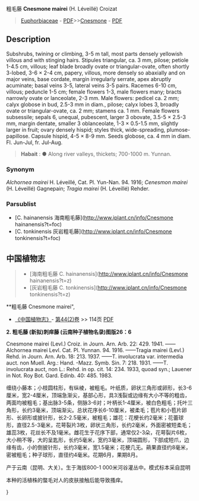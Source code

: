 粗毛藤 **Cnesmone mairei** (H. Léveillé) Croizat

> [Euphorbiaceae](http://www.iplant.cn/info/Euphorbiaceae?t=foc) - [PDF](http://www.iplant.cn/foc/pdf/Euphorbiaceae.pdf)>>[Cnesmone](http://www.iplant.cn/info/Cnesmone?t=foc) - [PDF](http://www.iplant.cn/foc/pdf/Cnesmone.pdf)

## Description

Subshrubs, twining or climbing, 3-5 m tall, most parts densely yellowish villous and with stinging hairs. Stipules triangular, ca. 3 mm, pilose; petiole 1-4.5 cm, villous; leaf blade broadly ovate or triangular-ovate, often shortly 3-lobed, 3-6 × 2-4 cm, papery, villous, more densely so abaxially and on major veins, base cordate, margin irregularly serrate, apex abruptly acuminate; basal veins 3-5, lateral veins 3-5 pairs. Racemes 6-10 cm, villous; peduncle 1-5 cm; female flowers 1-3, male flowers many; bracts narrowly ovate or lanceolate, 2-3 mm. Male flowers: pedicel ca. 2 mm; calyx globose in bud, 2.5-3 mm in diam., pilose; calyx lobes 3, broadly ovate or triangular-ovate, ca. 2 mm; stamens ca. 1 mm. Female flowers subsessile; sepals 6, unequal, pubescent, larger 3 obovate, 3.5-5 × 2.5-3 mm, margin dentate, smaller 3 oblanceolate, 1-3 × 0.5-1.5 mm, slightly larger in fruit; ovary densely hispid; styles thick, wide-spreading, plumose-papillose. Capsule hispid, 4-5 × 8-9 mm. Seeds globose, ca. 4 mm in diam. Fl. Jun-Jul, fr. Jul-Aug.

> **Habait** : 
>● Along river valleys, thickets; 700-1000 m. Yunnan.

### Synonym
*Alchornea mairei* H. Léveillé, Cat. Pl. Yun-Nan. 94. 1916; *Cenesmon mairei* (H. Léveillé) Gagnepain; *Tragia mairei* (H. Léveillé) Rehder.

### Parsublist

* [C.  hainanensis  海南粗毛藤](http://www.iplant.cn/info/Cnesmone hainanensis?t=foc)
* [C.  tonkinensis  灰岩粗毛藤](http://www.iplant.cn/info/Cnesmone tonkinensis?t=foc)

## 中国植物志

> * [海南粗毛藤  C.  hainanensis](http://www.iplant.cn/info/Cnesmone hainanensis?t=z)
> * [灰岩粗毛藤  C.  tonkinensis](http://www.iplant.cn/info/Cnesmone tonkinensis?t=z)

**粗毛藤 Cnesmone mairei",

* [《中国植物志》](http://www.iplant.cn/frps)- [第44(2)卷](http://www.iplant.cn/frps/vol/44(2)) >> 114页 [PDF](http://www.iplant.cn/frps/pdf/44(2)/114a.PDF)

**2. 粗毛藤 (新拟)刺痒藤 (云南种子植物名录)图版26：6**

Cnesmone mairei (Levl.) Croiz. in Journ. Arn. Arb. 22: 429. 1941. ——Alchornea mairei Levl. Cat. Pl. Yunnan. 94. 1916. ——Tragia mairei (Levl.) Rehd. in Journ. Arn. Arb. 18: 213. 1937. ——T. involucrata var. intermedia auct. non Muell. Arg.: Hand. -Mazz. Symb. Sin. 7: 218. 1931. ——T. involucrata auct, non L.: Rehd. in op. cit. 14: 234. 1933, quoad syn.; Lauener in Not. Roy Bot. Gard. Edinb. 40: 485. 1983.

缠绕小藤本；小枝圆柱形，有纵棱，被粗毛。叶纸质，卵状三角形或卵形，长3-6厘米，宽2-4厘米，顶端急渐尖，基部心形，具3浅裂或边缘有大小不等的粗齿，两面均被粗毛；基出脉3-5条，侧脉3-6对；叶柄长1-4厘米，被白色粗毛；托叶三角形，长约3毫米，顶端渐尖。总状花序长6-10厘米，被柔毛；苞片和小苞片卵形、长卵形或披针形，长2-2.5毫米，被粗毛；雄花：花梗长约2毫米；花蕾球形，直径2.5-3毫米，花萼裂片3枚，卵状三角形，长约2毫米，外面密被短柔毛；雄蕊3枚，花丝长不及1毫米。雌花生于花序下部，通常仅2-3朵，花萼裂片6枚，大小稍不等，大的呈匙形，长约5毫米，宽约3毫米，顶端圆形，下部成短爪，边缘有齿，小的倒披针形，长约3毫米，宽1.5毫米；花梗几无。蒴果直径约8毫米，密被粗毛；种子球形，直径约4毫米。花期6月，果期8月。

产于云南（昆明、大关）。生于海拔800-1 000米河谷灌丛中。模式标本采自昆明

本种的活植株的螫毛对人的皮肤接触后能导致搔痒。

}